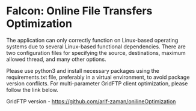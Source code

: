 # Falcon: Online File Transfers Optimization
The application can only correctly function on Linux-based operating systems due to several Linux-based functional dependencies. There are two configuration files for specifying the source, destinations, maximum allowed thread, and many other options. 
    
Please use python3 and install necessary packages using the requirements.txt file, preferably in a virtual environment, to avoid package version conflicts. For multi-parameter GridFTP client optimization, please follow the link below. 
    
GridFTP version - https://github.com/arif-zaman/onilineOptimization
    

